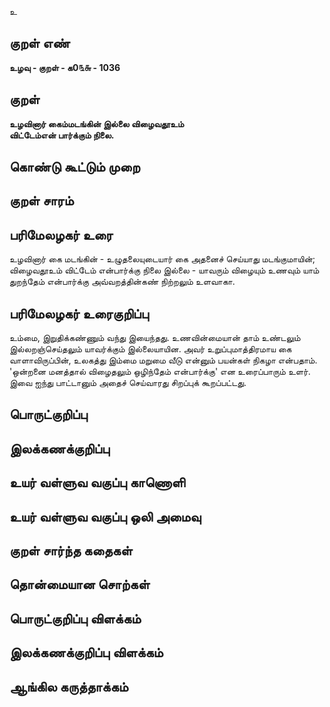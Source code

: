 உ

## குறள் எண் 

**உழவு - குறள் - க0௩௬ - 1036**

## குறள் 

**உழவினார் கைம்மடங்கின் இல்லை விழைவதூஉம்  
விட்டேம்என் பார்க்கும் நிலை.**

## கொண்டு கூட்டும் முறை


## குறள் சாரம் 


## பரிமேலழகர் உரை

உழவினார் கை மடங்கின் - உழுதலையுடையார் கை அதனைச் செய்யாது மடங்குமாயின்; விழைவதூஉம் விட்டேம் என்பார்க்கு நிலை இல்லை - யாவரும் விழையும் உணவும் யாம் துறந்தேம் என்பார்க்கு அவ்வறத்தின்கண் நிற்றலும் உளவாகா.

## பரிமேலழகர் உரைகுறிப்பு   

உம்மை, இறுதிக்கண்ணும் வந்து இயைந்தது. உணவின்மையான் தாம் உண்டலும் இல்லறஞ்செய்தலும் யாவர்க்கும் இல்லையாயின. அவர் உறுப்புமாத்திரமாய கை வாளாவிருப்பின், உலகத்து இம்மை மறுமை வீடு என்னும் பயன்கள் நிகழா என்பதாம். 'ஒன்றனை மனத்தால் விழைதலும் ஒழிந்தேம் என்பார்க்கு' என உரைப்பாரும் உளர். இவை ஐந்து பாட்டானும் அதைச் செய்வாரது சிறப்புக் கூறப்பட்டது.

## பொருட்குறிப்பு 


## இலக்கணக்குறிப்பு  


## உயர் வள்ளுவ வகுப்பு காணொளி


## உயர் வள்ளுவ வகுப்பு ஒலி அமைவு 

 
## குறள் சார்ந்த கதைகள் 


## தொன்மையான சொற்கள்


## பொருட்குறிப்பு விளக்கம்


## இலக்கணக்குறிப்பு விளக்கம்


## ஆங்கில கருத்தாக்கம் 


